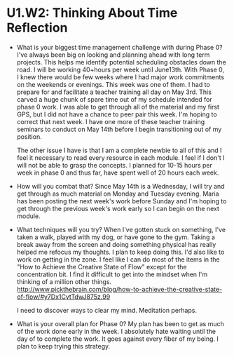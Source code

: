 # U1.W2: Thinking About Time Reflection

* What is your biggest time management challenge with during Phase 0? 
	I've always been  big on looking and planning ahead with long term projects.  This helps me identify potential scheduling obstacles down the road.  I will be working 40+hours per week until June13th. With Phase 0, I knew there would be few weeks where I had major work commitments on the weekends or evenings.  This week was one of them.  I had to prepare for and facilitate a teacher training all day on May 3rd.  This carved a huge chunk of spare time out of my schedule intended for phase 0 work.  I was able to get through all of the material and my first GPS, but I did not have a chance to peer pair this week. I'm hoping to correct that next week.  I have one more of these teacher training seminars to conduct on May 14th before I begin transitioning out of my position.  

	The other issue I have is that I am a complete newbie to all of this and I feel it necessary to read every resource in each module.  I feel if I don't I will not be able to grasp the concepts.  I planned for 10-15 hours per week in phase 0 and thus far, have spent well of 20 hours each week.

* How will you combat that? 
	Since May 14th is a Wednesday, I will try and get through as much material on Monday and Tuesday evening.  Maria has been posting the next week's work before Sunday and I'm hoping to get through the previous week's work early so I can begin on the next module.  

* What techniques will you try?
	When I've gotten stuck on something, I've taken a walk, played with my dog, or have gone to the gym.  Taking a break away from the screen and doing something physical has really helped me refocus my thoughts.  I plan to keep doing this.  I'd also like to work on getting in the zone.  I feel like I can do most of the items in the "How to Achieve the Creative State of Flow" except for the concentration bit.  I find it difficult to get into the mindset when I'm thinking of a million other things.
	http://www.pickthebrain.com/blog/how-to-achieve-the-creative-state-of-flow/#y7Dx1CvtTdwJ875z.99

	I need to discover ways to clear my mind.  Meditation perhaps.

* What is your overall plan for Phase 0?
	My plan has been to get as much of the work done early in the week.  I absolutely hate waiting until the day of to complete the work.  It goes against every fiber of my being.  I plan to keep trying this strategy.